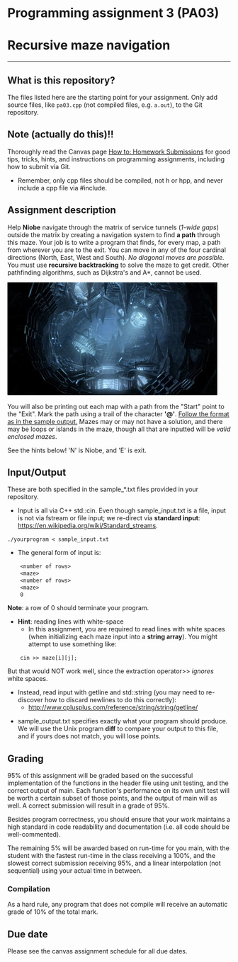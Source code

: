 Programming assignment 3 (PA03)
==============================

# Recursive maze navigation
---

## What is this repository?
The files listed here are the starting point for your assignment.
Only add source files, like `pa03.cpp` (not compiled files, e.g. `a.out`), to the Git repository.

## Note (actually do this)!!
Thoroughly read the Canvas page [How to: Homework Submissions](https://mst.instructure.com/courses/51336/pages/how-to-homework-submissions) for good tips, tricks, hints, and instructions on programming assignments, including how to submit via Git.

* Remember, only cpp files should be compiled, not h or hpp, and never include a cpp file via #include.

## Assignment description
Help **Niobe** navigate through the matrix of service tunnels (*1-wide gaps*) outside the matrix by creating a navigation system to find **a path** through this maze.
Your job is to write a program that finds, for every map, a path from wherever you are to the exit.
You can move in any of the four cardinal directions (North, East, West and South). *No diagonal moves are possible.*
You must use **recursive backtracking** to solve the maze to get credit. Other pathfinding algorithms, such as Dijkstra's and A*, cannot be used.

![maze](maze.png)

You will also be printing out each map with a path from the "Start" point to the "Exit".
Mark the path using a trail of the character **'@'**.
<ins>Follow the format as in the sample output.</ins>
Mazes may or may not have a solution, and there may be loops or islands in the maze, though all that are inputted will be *valid enclosed mazes*.

<There will be no rooms but only tunnels>

See the hints below! 'N' is Niobe, and 'E' is exit.

## Input/Output
These are both specified in the sample_*.txt files provided in your repository.

* Input is all via C++ std::cin. Even though sample_input.txt is a file, input is not via fstream or file input; we re-direct via **standard input**: https://en.wikipedia.org/wiki/Standard_streams.
```
./yourprogram < sample_input.txt
```
* The general form of input is:
```
    <number of rows>
    <maze>
    <number of rows>
    <maze>
    0
```

  **Note**: a row of 0 should terminate your program.

* **Hint**: reading lines with white-space
  - In this assignment, you are required to read lines with white spaces (when initializing each maze input into a **string array**). You might attempt to use something like:
```
    cin >> maze[i][j];
```
But that would NOT work well, since the extraction operator>> *ignores* white spaces.
  - Instead, read input with getline and std::string (you may need to re-discover how to discard newlines to do this correctly):
    - http://www.cplusplus.com/reference/string/string/getline/

* sample_output.txt specifies exactly what your program should produce. We will use the Unix program **diff** to compare your output to this file, and if yours does not match, you will lose points.

## Grading
95% of this assignment will be graded based on the successful implementation of the functions in the header file using unit testing, and the correct output of main. Each function's performance on its own unit test will be worth a certain subset of those points, and the output of main will as well. A correct submission will result in a grade of 95%.

Besides program correctness, you should ensure that your work maintains a high standard in code readability and documentation (i.e. all code should be well-commented).

The remaining 5% will be awarded based on run-time for you main, with the student with the fastest run-time in the class receiving a 100%, and the slowest correct submission receiving 95%, and a linear interpolation (not sequential) using your actual time in between.

### Compilation
As a hard rule, any program that does not compile will receive an automatic grade of 10% of the total mark.

## Due date
Please see the canvas assignment schedule for all due dates.
